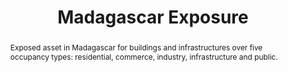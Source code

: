 ---
schema: rdl
title: Madagascar Exposure
organization: GFDRR
filename: exp-mdg-all
resources:
  - name: 'Madagascar exposure, all types'
    aggregation_type: Grid
    format:
      - geotiff
    resource_description: Economic value of exposure over 5 occupancy categories aggregated at 1 km.
    h-res: 1 km
    epsg: 4326 (WGS84)
    url: >-
      https://rdl-jkan-datasets.s3-ap-southeast-2.amazonaws.com/exposure/exp-mdg-grd.zip
  - name: 'Madagascar exposure, all types (ADM2 and ADM3)'
    aggregation_type: Administrative boundaries
    format:
      - gpkg
    resource_description: >-
      Economic value of exposure over 5 occupancy categories aggregated at ADM2
      and ADM3 level.
    h-res: ''
    epsg: 4326 (WGS84)
    url: >-
      https://rdl-jkan-datasets.s3-ap-southeast-2.amazonaws.com/exposure/exp-mdg-adm.gpkg
category:
  - Exposure
abstract: >-
  Exposed asset in Madagascar for buildings and infrastructures over five
  occupancy types: residential, commerce, industry, infrastructure and public.
notes: >-
  This data set was produced with financial support from the European Union in
  the framework of the ACP-EU Natural Disaster Risk Reduction Program, managed
  by the Global Facility for Disaster Reduction and Recovery (GFDRR).
source: SWIO-RAFI
model_date: '2016'
version: '1'
purpose: >-
  Quantification of site specific risk of flood, earthquakes, tropical cyclones,
  storm surge and tsunamis, to support improvement in the resiliency and
  capacity of South West Indian Ocean island states through the creation of
  disaster risk financing strategies.
project: >-
  GFDRR South West Indian Ocean Risk Assessment and Financing Initiative
  (SWIO-RAFI)
biblio_title: >-
  World Bank (2017) - Southwest Indian Ocean Risk Assessment and Financing
  Initiative: Summary Report and Risk Profiles
biblio_url: >-
  https://www.gfdrr.org/en/publication/southwest-indian-ocean-risk-assessment-and-financing-initiative-summary-report-and-risk
geo_coverage:
  - MDG
license: 'https://creativecommons.org/licenses/by-sa/4.0/'
maintainer: GFDRR
maintainer_email: contact@riskdatalibrary.org
exposure_category:
  - Buildings
occupancy:
  - Residential
occupancy_time: ''
taxonomy_source: AIR worldwide
taxonomy_code: ''
event_time_year: ''
add_attributes: ''
val_type:
  - Structure
val_unit: USD
---